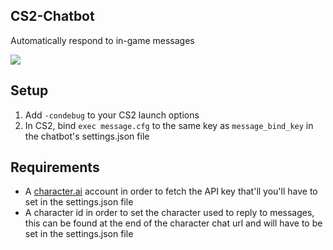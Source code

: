 ## CS2-Chatbot
Automatically respond to in-game messages

<img src="https://gyazo.com/9c9f653b963142812cf47dc997e795ee.png">

## Setup
1. Add `-condebug` to your CS2 launch options
2. In CS2, bind `exec message.cfg` to the same key as `message_bind_key` in the chatbot's settings.json file

## Requirements
- A [character.ai](https://c.ai/) account in order to fetch the API key that'll you'll have to set in the settings.json file
- A character id in order to set the character used to reply to messages, this can be found at the end of the character chat url and will have to be set in the settings.json file
